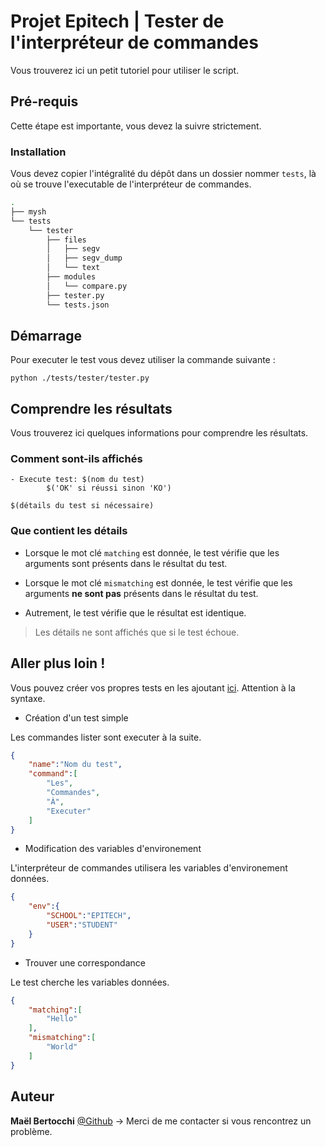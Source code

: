 # Projet Epitech | Tester de l'interpréteur de commandes

Vous trouverez ici un petit tutoriel pour utiliser le script.

## Pré-requis

Cette étape est importante, vous devez la suivre strictement.

### Installation

Vous devez copier l'intégralité du dépôt dans un dossier nommer `tests`, là
où se trouve l'executable de l'interpréteur de commandes.

```bash
.
├── mysh
└── tests
    └── tester
        ├── files
        │   ├── segv
        │   ├── segv_dump
        │   └── text
        ├── modules
        │   └── compare.py
        ├── tester.py
        └── tests.json
```

## Démarrage

Pour executer le test vous devez utiliser la commande suivante :
```
python ./tests/tester/tester.py
```

## Comprendre les résultats

Vous trouverez ici quelques informations pour comprendre les résultats.

### Comment sont-ils affichés

```
- Execute test: $(nom du test)
        $('OK' si réussi sinon 'KO')

$(détails du test si nécessaire)
```

### Que contient les détails

* Lorsque le mot clé `matching` est donnée, le test vérifie que les arguments
sont présents dans le résultat du test.

* Lorsque le mot clé `mismatching` est donnée, le test vérifie que les
arguments __ne sont pas__ présents dans le résultat du test.

* Autrement, le test vérifie que le résultat est identique.

> Les détails ne sont affichés que si le test échoue.

## Aller plus loin !

Vous pouvez créer vos propres tests en les ajoutant [ici](./tests.json).
Attention à la syntaxe.

* Création d'un test simple

Les commandes lister sont executer à la suite.

```json
{
    "name":"Nom du test",
    "command":[
        "Les",
        "Commandes",
        "À",
        "Executer"
    ]
}
```

* Modification des variables d'environement

L'interpréteur de commandes utilisera les variables d'environement données.

```json
{
    "env":{
        "SCHOOL":"EPITECH",
        "USER":"STUDENT"
    }
}
```

* Trouver une correspondance

Le test cherche les variables données.

```json
{
    "matching":[
        "Hello"
    ],
    "mismatching":[
        "World"
    ]
}
```

## Auteur

**Maël Bertocchi** [@Github](https://github.com/maelbth) → Merci de me
contacter si vous rencontrez un problème.
